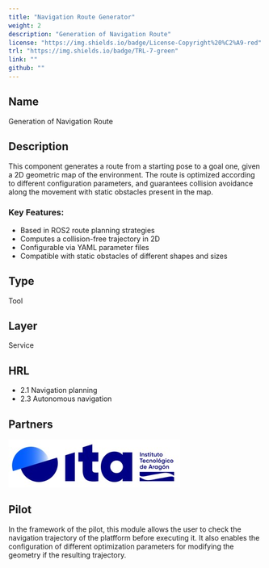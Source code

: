 ```yaml
---
title: "Navigation Route Generator"
weight: 2
description: "Generation of Navigation Route"
license: "https://img.shields.io/badge/License-Copyright%20%C2%A9-red"
trl: "https://img.shields.io/badge/TRL-7-green"
link: ""
github: ""
---
```


## Name
Generation of Navigation Route

## Description
This component generates a route from a starting pose to a goal one, given a 2D geometric map of the environment. The route is optimized according to different configuration parameters, and guarantees collision avoidance along the movement with static obstacles present in the map.

### Key Features:
- Based in ROS2 route planning strategies
- Computes a collision-free trajectory in 2D
- Configurable via YAML parameter files
- Compatible with static obstacles of different shapes and sizes

## Type
Tool

## Layer
Service

## HRL
- 2.1 Navigation planning
- 2.3 Autonomous navigation

## Partners
![ITA Logo](/images/ita/italogo.jpg)

## Pilot

In the framework of the pilot, this module allows the user to check the navigation trajectory of the platfform before executing it. It also enables the configuration of different optimization parameters for modifying the geometry if the resulting trajectory.
